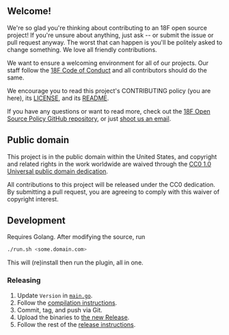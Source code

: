 ## Welcome!

We're so glad you're thinking about contributing to an 18F open source project! If you're unsure about anything, just ask -- or submit the issue or pull request anyway. The worst that can happen is you'll be politely asked to change something. We love all friendly contributions.

We want to ensure a welcoming environment for all of our projects. Our staff follow the [18F Code of Conduct](https://github.com/18F/code-of-conduct/blob/master/code-of-conduct.md) and all contributors should do the same.

We encourage you to read this project's CONTRIBUTING policy (you are here), its [LICENSE](LICENSE.md), and its [README](README.md).

If you have any questions or want to read more, check out the [18F Open Source Policy GitHub repository](https://github.com/18f/open-source-policy), or just [shoot us an email](mailto:18f@gsa.gov).

## Public domain

This project is in the public domain within the United States, and
copyright and related rights in the work worldwide are waived through
the [CC0 1.0 Universal public domain dedication](https://creativecommons.org/publicdomain/zero/1.0/).

All contributions to this project will be released under the CC0
dedication. By submitting a pull request, you are agreeing to comply
with this waiver of copyright interest.

## Development

Requires Golang. After modifying the source, run

```sh
./run.sh <some.domain.com>
```

This will (re)install then run the plugin, all in one.

### Releasing

1. Update `Version` in [`main.go`](main.go).
1. Follow the [compilation instructions](https://github.com/cloudfoundry-incubator/cli-plugin-repo#cross-compile-to-the-3-different-operating-systems).
1. Commit, tag, and push via Git.
1. Upload the binaries to [the new Release](https://github.com/18F/cf-route-lookup/releases).
1. Follow the rest of the [release instructions](https://github.com/cloudfoundry-incubator/cli-plugin-repo#releasing-plugins).
